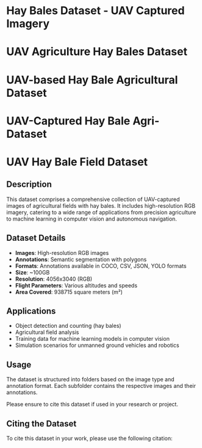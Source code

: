 # Hay Bales Dataset - UAV Captured Imagery
# UAV Agriculture Hay Bales Dataset
# UAV-based Hay Bale Agricultural Dataset
# UAV-Captured Hay Bale Agri-Dataset
# UAV Hay Bale Field Dataset

## Description
This dataset comprises a comprehensive collection of UAV-captured images of agricultural fields with hay bales. It includes high-resolution RGB imagery, catering to a wide range of applications from precision agriculture to machine learning in computer vision and autonomous navigation.

## Dataset Details
- **Images**: High-resolution RGB images
- **Annotations**: Semantic segmentation with polygons
- **Formats**: Annotations available in COCO, CSV, JSON, YOLO formats
- **Size**: ~100GB
- **Resolution**: 4056x3040 (RGB) 
- **Flight Parameters**: Various altitudes and speeds
- **Area Covered**: 938715 square meters (m²)

## Applications
- Object detection and counting (hay bales)
- Agricultural field analysis
- Training data for machine learning models in computer vision
- Simulation scenarios for unmanned ground vehicles and robotics

## Usage
The dataset is structured into folders based on the image type and annotation format. Each subfolder contains the respective images and their annotations. 

Please ensure to cite this dataset if used in your research or project.

## Citing the Dataset
To cite this dataset in your work, please use the following citation:
